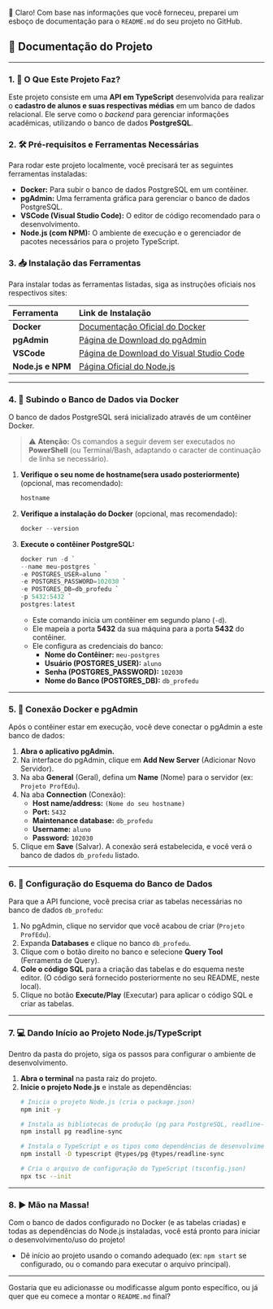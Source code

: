 👋 Claro\! Com base nas informações que você forneceu, preparei um esboço de documentação para o `README.md` do seu projeto no GitHub.

## 📁 Documentação do Projeto

-----

### 1\. 🚀 O Que Este Projeto Faz?

Este projeto consiste em uma **API em TypeScript** desenvolvida para realizar o **cadastro de alunos e suas respectivas médias** em um banco de dados relacional. Ele serve como o *backend* para gerenciar informações acadêmicas, utilizando o banco de dados **PostgreSQL**.

### 2\. 🛠️ Pré-requisitos e Ferramentas Necessárias

Para rodar este projeto localmente, você precisará ter as seguintes ferramentas instaladas:

  * **Docker:** Para subir o banco de dados PostgreSQL em um contêiner.
  * **pgAdmin:** Uma ferramenta gráfica para gerenciar o banco de dados PostgreSQL.
  * **VSCode (Visual Studio Code):** O editor de código recomendado para o desenvolvimento.
  * **Node.js (com NPM):** O ambiente de execução e o gerenciador de pacotes necessários para o projeto TypeScript.

### 3\. 📥 Instalação das Ferramentas

Para instalar todas as ferramentas listadas, siga as instruções oficiais nos respectivos sites:

| Ferramenta | Link de Instalação |
| :--- | :--- |
| **Docker** | [Documentação Oficial do Docker](https://docs.docker.com/get-docker/) |
| **pgAdmin** | [Página de Download do pgAdmin](https://www.pgadmin.org/download/) |
| **VSCode** | [Página de Download do Visual Studio Code](https://code.visualstudio.com/download) |
| **Node.js e NPM** | [Página Oficial do Node.js](https://nodejs.org/en/download/) |

-----

### 4\. 🐳 Subindo o Banco de Dados via Docker

O banco de dados PostgreSQL será inicializado através de um contêiner Docker.

> ⚠️ **Atenção:** Os comandos a seguir devem ser executados no **PowerShell** (ou Terminal/Bash, adaptando o caracter de continuação de linha se necessário).

1.  **Verifique o seu nome de hostname(sera usado posteriormente)** (opcional, mas recomendado):
    ```powershell
    hostname
    ```


2.  **Verifique a instalação do Docker** (opcional, mas recomendado):
    ```powershell
    docker --version
    ```
3.  **Execute o contêiner PostgreSQL:**
    ```powershell
    docker run -d `
    --name meu-postgres `
    -e POSTGRES_USER=aluno `
    -e POSTGRES_PASSWORD=102030 `
    -e POSTGRES_DB=db_profedu `
    -p 5432:5432 `
    postgres:latest
    ```
      * Este comando inicia um contêiner em segundo plano (`-d`).
      * Ele mapeia a porta **5432** da sua máquina para a porta **5432** do contêiner.
      * Ele configura as credenciais do banco:
          * **Nome do Contêiner:** `meu-postgres`
          * **Usuário (POSTGRES\_USER):** `aluno`
          * **Senha (POSTGRES\_PASSWORD):** `102030`
          * **Nome do Banco (POSTGRES\_DB):** `db_profedu`

-----

### 5\. 🔌 Conexão Docker e pgAdmin

Após o contêiner estar em execução, você deve conectar o pgAdmin a este banco de dados:

1.  **Abra o aplicativo pgAdmin.**
2.  Na interface do pgAdmin, clique em **Add New Server** (Adicionar Novo Servidor).
3.  Na aba **General** (Geral), defina um **Name** (Nome) para o servidor (ex: `Projeto ProfEdu`).
4.  Na aba **Connection** (Conexão):
      * **Host name/address:** `(Nome do seu hostname)`
      * **Port:** `5432`
      * **Maintenance database:** `db_profedu`
      * **Username:** `aluno`
      * **Password:** `102030`
5.  Clique em **Save** (Salvar). A conexão será estabelecida, e você verá o banco de dados `db_profedu` listado.

-----

### 6\. 📝 Configuração do Esquema do Banco de Dados

Para que a API funcione, você precisa criar as tabelas necessárias no banco de dados `db_profedu`:

1.  No pgAdmin, clique no servidor que você acabou de criar (`Projeto ProfEdu`).
2.  Expanda **Databases** e clique no banco `db_profedu`.
3.  Clique com o botão direito no banco e selecione **Query Tool** (Ferramenta de Query).
4.  **Cole o código SQL** para a criação das tabelas e do esquema neste editor. (O código será fornecido posteriormente no seu README, neste local).
5.  Clique no botão **Execute/Play** (Executar) para aplicar o código SQL e criar as tabelas.

-----

### 7\. 💻 Dando Início ao Projeto Node.js/TypeScript

Dentro da pasta do projeto, siga os passos para configurar o ambiente de desenvolvimento.

1.  **Abra o terminal** na pasta raiz do projeto.
2.  **Inicie o projeto Node.js** e instale as dependências:
    ```bash
    # Inicia o projeto Node.js (cria o package.json)
    npm init -y

    # Instala as bibliotecas de produção (pg para PostgreSQL, readline-sync para entrada de dados)
    npm install pg readline-sync

    # Instala o TypeScript e os tipos como dependências de desenvolvimento
    npm install -D typescript @types/pg @types/readline-sync

    # Cria o arquivo de configuração do TypeScript (tsconfig.json)
    npx tsc --init
    ```

-----

### 8\. ▶️ Mão na Massa\!

Com o banco de dados configurado no Docker (e as tabelas criadas) e todas as dependências do Node.js instaladas, você está pronto para iniciar o desenvolvimento/uso do projeto\!

  * Dê início ao projeto usando o comando adequado (ex: `npm start` se configurado, ou o comando para executar o arquivo principal).

-----

Gostaria que eu adicionasse ou modificasse algum ponto específico, ou já quer que eu comece a montar o `README.md` final?

